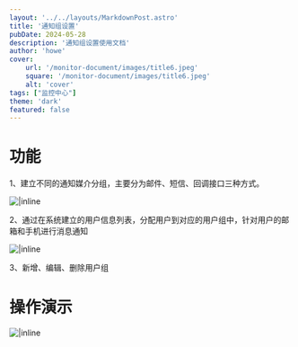 ```yaml
---
layout: '../../layouts/MarkdownPost.astro'
title: '通知组设置'
pubDate: 2024-05-28
description: '通知组设置使用文档'
author: 'howe'
cover:
    url: '/monitor-document/images/title6.jpeg'
    square: '/monitor-document/images/title6.jpeg'
    alt: 'cover'
tags: ["监控中心"] 
theme: 'dark'
featured: false
---
```


# 功能
1、建立不同的通知媒介分组，主要分为邮件、短信、回调接口三种方式。

![|inline](/monitor-document/images/13.png)

2、通过在系统建立的用户信息列表，分配用户到对应的用户组中，针对用户的邮箱和手机进行消息通知

![|inline](/monitor-document/images/14.png)

3、新增、编辑、删除用户组

# 操作演示

![|inline](/monitor-document/images/6.gif)

